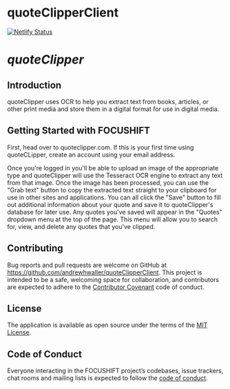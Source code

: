 # quoteClipperClient
 
[![Netlify Status](https://api.netlify.com/api/v1/badges/a972b4d0-8d60-4961-9bb5-fe8ec4e2e6b3/deploy-status)](https://app.netlify.com/sites/stupefied-lovelace-f446ef/deploys)

# <i>quoteClipper</i>

## Introduction

quoteClipper uses OCR to help you extract text from books, articles, or other print media and store them in a digital format for use in digital media.

## Getting Started with FOCUSHIFT

First, head over to quoteclipper.com. If this is your first time using quoteCLipper, create an account using your email address.

Once you're logged in you'll be able to upload an image of the appropriate type and quoteClipper will use the Tesseract OCR engine to extract any text from that image. Once the image has been processed, you can use the "Grab text" button to copy the extracted text straight to your clipboard for use in other sites and applications. You can all click the "Save" button to fill out additional information about your quote and save it to quoteClipper's database for later use. Any quotes you've saved will appear in the "Quotes" dropdown menu at the top of the page. This menu will allow you to search for, view, and delete any quotes that you've clipped.

## Contributing

Bug reports and pull requests are welcome on GitHub at https://github.com/andrewhwaller/quoteClipperClient. This project is intended to be a safe, welcoming space for collaboration, and contributors are expected to adhere to the [Contributor Covenant](http://contributor-covenant.org) code of conduct.

## License

The application is available as open source under the terms of the [MIT License](https://opensource.org/licenses/MIT).

## Code of Conduct

Everyone interacting in the FOCUSHIFT project’s codebases, issue trackers, chat rooms and mailing lists is expected to follow the [code of conduct](https://github.com/andrewhwaller/quoteClipperClient/blob/master/CODE_OF_CONDUCT.md).

